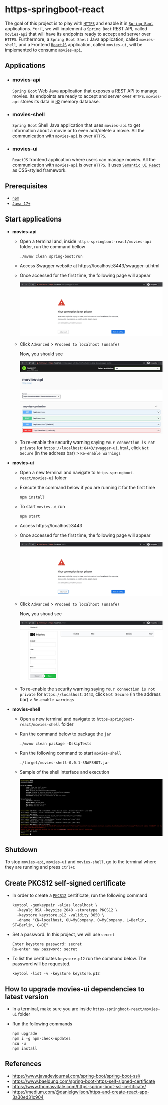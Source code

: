 # https-springboot-react

The goal of this project is to play with [`HTTPS`](https://en.wikipedia.org/wiki/HTTPS) and enable it in [`Spring Boot`](https://docs.spring.io/spring-boot/docs/current/reference/htmlsingle/) applications. For it, we will implement a `Spring Boot` REST API, called `movies-api` that will have its endpoints ready to accept and server over `HTTPS`. Furthermore, a `Spring Boot Shell` Java application, called `movies-shell`, and a Frontend [`ReactJS`](https://reactjs.org/) application, called `movies-ui`, will be implemented to consume `movies-api`.

## Applications

- ### movies-api

  `Spring Boot` Web Java application that exposes a REST API to manage movies. Its endpoints are ready to accept and server over `HTTPS`. `movies-api` stores its data in [`H2`](https://www.h2database.com/html/main.html) memory database.

- ### movies-shell

  `Spring Boot` Shell Java application that uses `movies-api` to get information about a movie or to even add/delete a movie. All the communication with `movies-api` is over `HTTPS`.

- ### movies-ui

  `ReactJS` frontend application where users can manage movies. All the communication with `movies-api` is over `HTTPS`. It uses [`Semantic UI React`](https://react.semantic-ui.com/) as CSS-styled framework.

## Prerequisites

- [`npm`](https://docs.npmjs.com/downloading-and-installing-node-js-and-npm)
- [`Java 17+`](https://www.oracle.com/java/technologies/downloads/#java17)

## Start applications

- **movies-api**

  - Open a terminal and, inside `https-springboot-react/movies-api` folder, run the command bellow
    ```
    ./mvnw clean spring-boot:run
    ```

  - Access Swagger website at https://localhost:8443/swagger-ui.html

  - Once accessed for the first time, the following page will appear

    ![your-connection-is-not-private-8443](documentation/your-connection-is-not-private-8443.jpeg)

  - Click `Advanced` > `Proceed to localhost (unsafe)`

    Now, you should see

    ![movies-api-swagger](documentation/movies-api-swagger.jpeg)
  
  - To re-enable the security warning saying `Your connection is not private` for `https://localhost:8443/swagger-ui.html`, click `Not Secure` (in the address bar) > `Re-enable warnings`

- **movies-ui**

  - Open a new terminal and navigate to `https-springboot-react/movies-ui` folder

  - Execute the command below if you are running it for the first time
    ```
    npm install
    ```

  - To start `movies-ui` run
    ```
    npm start
    ```

  - Access https://localhost:3443

  - Once accessed for the first time, the following page will appear

    ![your-connection-is-not-private-3443](documentation/your-connection-is-not-private-3443.jpeg)

  - Click `Advanced` > `Proceed to localhost (unsafe)`

    Now, you shoud see

    ![movies-ui](documentation/movies-ui.jpeg)
  
  - To re-enable the security warning saying `Your connection is not private` for `https://localhost:3443`, click `Not Secure` (in the address bar) > `Re-enable warnings`

- **movies-shell**

  - Open a new terminal and navigate to `https-springboot-react/movies-shell` folder
  
  - Run the command below to package the `jar`
    ```
    ./mvnw clean package -DskipTests
    ```

  - Run the following command to start `movies-shell`
    ```
    ./target/movies-shell-0.0.1-SNAPSHOT.jar
    ```

  - Sample of the shell interface and execution

    ![movies-shell](documentation/movies-shell.jpeg)

## Shutdown

To stop `movies-api`, `movies-ui` and `movies-shell`, go to the terminal where they are running and press `Ctrl+C`

## Create PKCS12 self-signed certificate

- In order to create a [`PKCS12`](https://en.wikipedia.org/wiki/PKCS_12) certificate, run the following command
  ```
  keytool -genkeypair -alias localhost \
    -keyalg RSA -keysize 2048 -storetype PKCS12 \
    -keystore keystore.p12 -validity 3650 \
    -dname "CN=localhost, OU=MyCompany, O=MyCompany, L=Berlin, ST=Berlin, C=DE"
  ```

- Set a password. In this project, we will use `secret`
  ```
  Enter keystore password: secret
  Re-enter new password: secret
  ```

- To list the certificates `keystore.p12` run the command below. The password will be requested.
  ```
  keytool -list -v -keystore keystore.p12
  ```

## How to upgrade movies-ui dependencies to latest version

- In a terminal, make sure you are inside `https-springboot-react/movies-ui` folder

- Run the following commands
  ```
  npm upgrade
  npm i -g npm-check-updates
  ncu -u
  npm install
  ```

## References

- https://www.javadevjournal.com/spring-boot/spring-boot-ssl/
- https://www.baeldung.com/spring-boot-https-self-signed-certificate
- https://www.thomasvitale.com/https-spring-boot-ssl-certificate/
- https://medium.com/@danielgwilson/https-and-create-react-app-3a30ed31c904